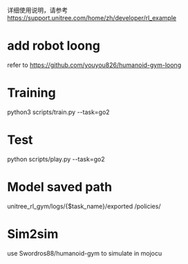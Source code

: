 详细使用说明，请参考 https://support.unitree.com/home/zh/developer/rl_example
# add robot loong
  refer to https://github.com/youyou826/humanoid-gym-loong

# Training
python3  scripts/train.py --task=go2
# Test
python scripts/play.py --task=go2
# Model saved path
unitree_rl_gym/logs/{$task_name}/exported
/policies/
# Sim2sim
use Swordros88/humanoid-gym to simulate in mojocu
